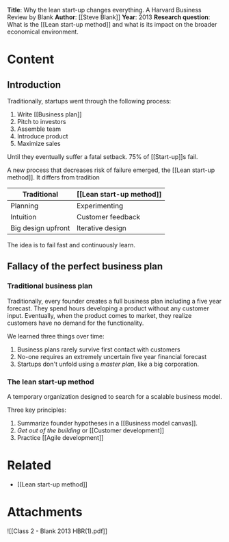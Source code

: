 **Title**: Why the lean start-up changes everything. A Harvard Business Review by Blank
**Author**: [[Steve Blank]]
**Year**: 2013
**Research question**: What is the [[Lean start-up method]] and what is its impact on the broader economical environment.
# Content
## Introduction
Traditionally, startups went through the following process:
1. Write [[Business plan]]
2. Pitch to investors
3. Assemble team
4. Introduce product
5. Maximize sales

Until they eventually suffer a fatal setback. 75% of [[Start-up]]s fail.

A new process that decreases risk of failure emerged, the [[Lean start-up method]]. It differs from tradition

| Traditional | [[Lean start-up method]] |
| ---- | ---- |
| Planning | Experimenting |
| Intuition | Customer feedback |
| Big design upfront | Iterative design |
The idea is to fail fast and continuously learn.
## Fallacy of the perfect business plan
### Traditional business plan
Traditionally, every founder creates a full business plan including a five year forecast. They spend hours developing a product without any customer input. Eventually, when the product comes to market, they realize customers have no demand for the functionality.

We learned three things over time:
1. Business plans rarely survive first contact with customers
2. No-one requires an extremely uncertain five year financial forecast
3. Startups don't unfold using a *master plan*, like a big corporation.
### The lean start-up method
A temporary organization designed to search for a scalable business model.

Three key principles:
1. Summarize founder hypotheses in a [[Business model canvas]].
2. *Get out of the building* or [[Customer development]] 
3. Practice [[Agile development]] 
# Related 
- [[Lean start-up method]] 
# Attachments 
![[Class 2 - Blank 2013 HBR(1).pdf]]